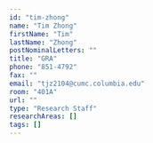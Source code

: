 ```yaml
---
id: "tim-zhong"
name: "Tim Zhong"
firstName: "Tim"
lastName: "Zhong"
postNominalLetters: ""
title: "GRA"
phone: "851-4792"
fax: ""
email: "tjz2104@cumc.columbia.edu"
room: "401A"
url: ""
type: "Research Staff"
researchAreas: []
tags: []
---
```

